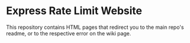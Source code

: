 # Express Rate Limit Website

This repository contains HTML pages that redirect you to the main repo's readme,
or to the respective error on the wiki page.

